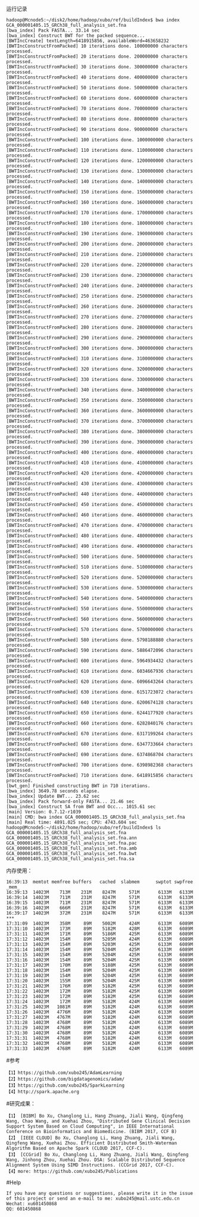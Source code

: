 运行记录
	
	hadoop@Mcnode5:~/disk2/home/hadoop/xubo/ref/buildIndex$ bwa index GCA_000001405.15_GRCh38_full_analysis_set.fna 
	[bwa_index] Pack FASTA... 33.14 sec
	[bwa_index] Construct BWT for the packed sequence...
	[BWTIncCreate] textLength=6418915856, availableWord=463658232
	[BWTIncConstructFromPacked] 10 iterations done. 100000000 characters processed.
	[BWTIncConstructFromPacked] 20 iterations done. 200000000 characters processed.
	[BWTIncConstructFromPacked] 30 iterations done. 300000000 characters processed.
	[BWTIncConstructFromPacked] 40 iterations done. 400000000 characters processed.
	[BWTIncConstructFromPacked] 50 iterations done. 500000000 characters processed.
	[BWTIncConstructFromPacked] 60 iterations done. 600000000 characters processed.
	[BWTIncConstructFromPacked] 70 iterations done. 700000000 characters processed.
	[BWTIncConstructFromPacked] 80 iterations done. 800000000 characters processed.
	[BWTIncConstructFromPacked] 90 iterations done. 900000000 characters processed.
	[BWTIncConstructFromPacked] 100 iterations done. 1000000000 characters processed.
	[BWTIncConstructFromPacked] 110 iterations done. 1100000000 characters processed.
	[BWTIncConstructFromPacked] 120 iterations done. 1200000000 characters processed.
	[BWTIncConstructFromPacked] 130 iterations done. 1300000000 characters processed.
	[BWTIncConstructFromPacked] 140 iterations done. 1400000000 characters processed.
	[BWTIncConstructFromPacked] 150 iterations done. 1500000000 characters processed.
	[BWTIncConstructFromPacked] 160 iterations done. 1600000000 characters processed.
	[BWTIncConstructFromPacked] 170 iterations done. 1700000000 characters processed.
	[BWTIncConstructFromPacked] 180 iterations done. 1800000000 characters processed.
	[BWTIncConstructFromPacked] 190 iterations done. 1900000000 characters processed.
	[BWTIncConstructFromPacked] 200 iterations done. 2000000000 characters processed.
	[BWTIncConstructFromPacked] 210 iterations done. 2100000000 characters processed.
	[BWTIncConstructFromPacked] 220 iterations done. 2200000000 characters processed.
	[BWTIncConstructFromPacked] 230 iterations done. 2300000000 characters processed.
	[BWTIncConstructFromPacked] 240 iterations done. 2400000000 characters processed.
	[BWTIncConstructFromPacked] 250 iterations done. 2500000000 characters processed.
	[BWTIncConstructFromPacked] 260 iterations done. 2600000000 characters processed.
	[BWTIncConstructFromPacked] 270 iterations done. 2700000000 characters processed.
	[BWTIncConstructFromPacked] 280 iterations done. 2800000000 characters processed.
	[BWTIncConstructFromPacked] 290 iterations done. 2900000000 characters processed.
	[BWTIncConstructFromPacked] 300 iterations done. 3000000000 characters processed.
	[BWTIncConstructFromPacked] 310 iterations done. 3100000000 characters processed.
	[BWTIncConstructFromPacked] 320 iterations done. 3200000000 characters processed.
	[BWTIncConstructFromPacked] 330 iterations done. 3300000000 characters processed.
	[BWTIncConstructFromPacked] 340 iterations done. 3400000000 characters processed.
	[BWTIncConstructFromPacked] 350 iterations done. 3500000000 characters processed.
	[BWTIncConstructFromPacked] 360 iterations done. 3600000000 characters processed.
	[BWTIncConstructFromPacked] 370 iterations done. 3700000000 characters processed.
	[BWTIncConstructFromPacked] 380 iterations done. 3800000000 characters processed.
	[BWTIncConstructFromPacked] 390 iterations done. 3900000000 characters processed.
	[BWTIncConstructFromPacked] 400 iterations done. 4000000000 characters processed.
	[BWTIncConstructFromPacked] 410 iterations done. 4100000000 characters processed.
	[BWTIncConstructFromPacked] 420 iterations done. 4200000000 characters processed.
	[BWTIncConstructFromPacked] 430 iterations done. 4300000000 characters processed.
	[BWTIncConstructFromPacked] 440 iterations done. 4400000000 characters processed.
	[BWTIncConstructFromPacked] 450 iterations done. 4500000000 characters processed.
	[BWTIncConstructFromPacked] 460 iterations done. 4600000000 characters processed.
	[BWTIncConstructFromPacked] 470 iterations done. 4700000000 characters processed.
	[BWTIncConstructFromPacked] 480 iterations done. 4800000000 characters processed.
	[BWTIncConstructFromPacked] 490 iterations done. 4900000000 characters processed.
	[BWTIncConstructFromPacked] 500 iterations done. 5000000000 characters processed.
	[BWTIncConstructFromPacked] 510 iterations done. 5100000000 characters processed.
	[BWTIncConstructFromPacked] 520 iterations done. 5200000000 characters processed.
	[BWTIncConstructFromPacked] 530 iterations done. 5300000000 characters processed.
	[BWTIncConstructFromPacked] 540 iterations done. 5400000000 characters processed.
	[BWTIncConstructFromPacked] 550 iterations done. 5500000000 characters processed.
	[BWTIncConstructFromPacked] 560 iterations done. 5600000000 characters processed.
	[BWTIncConstructFromPacked] 570 iterations done. 5700000000 characters processed.
	[BWTIncConstructFromPacked] 580 iterations done. 5798188880 characters processed.
	[BWTIncConstructFromPacked] 590 iterations done. 5886472096 characters processed.
	[BWTIncConstructFromPacked] 600 iterations done. 5964934432 characters processed.
	[BWTIncConstructFromPacked] 610 iterations done. 6034667936 characters processed.
	[BWTIncConstructFromPacked] 620 iterations done. 6096643264 characters processed.
	[BWTIncConstructFromPacked] 630 iterations done. 6151723072 characters processed.
	[BWTIncConstructFromPacked] 640 iterations done. 6200674128 characters processed.
	[BWTIncConstructFromPacked] 650 iterations done. 6244177920 characters processed.
	[BWTIncConstructFromPacked] 660 iterations done. 6282840176 characters processed.
	[BWTIncConstructFromPacked] 670 iterations done. 6317199264 characters processed.
	[BWTIncConstructFromPacked] 680 iterations done. 6347733664 characters processed.
	[BWTIncConstructFromPacked] 690 iterations done. 6374868704 characters processed.
	[BWTIncConstructFromPacked] 700 iterations done. 6398982368 characters processed.
	[BWTIncConstructFromPacked] 710 iterations done. 6418915856 characters processed.
	[bwt_gen] Finished constructing BWT in 710 iterations.
	[bwa_index] 3649.78 seconds elapse.
	[bwa_index] Update BWT... 23.62 sec
	[bwa_index] Pack forward-only FASTA... 21.46 sec
	[bwa_index] Construct SA from BWT and Occ... 1015.61 sec
	[main] Version: 0.7.12-r1039
	[main] CMD: bwa index GCA_000001405.15_GRCh38_full_analysis_set.fna
	[main] Real time: 4891.025 sec; CPU: 4743.604 sec
	hadoop@Mcnode5:~/disk2/home/hadoop/xubo/ref/buildIndex$ ls
	GCA_000001405.15_GRCh38_full_analysis_set.fna      GCA_000001405.15_GRCh38_full_analysis_set.fna.ann  GCA_000001405.15_GRCh38_full_analysis_set.fna.pac
	GCA_000001405.15_GRCh38_full_analysis_set.fna.amb  GCA_000001405.15_GRCh38_full_analysis_set.fna.bwt  GCA_000001405.15_GRCh38_full_analysis_set.fna.sa


内存使用：

	16:39:13  memtot memfree buffers   cached  slabmem      swptot swpfree  _mem_
	16:39:13  14023M    713M    231M    8247M     571M       6133M   6133M
	16:39:14  14023M    711M    231M    8247M     571M       6133M   6133M
	16:39:15  14023M    711M    231M    8247M     571M       6133M   6133M
	16:39:16  14023M    666M    231M    8247M     571M       6133M   6133M
	16:39:17  14023M    372M    231M    8247M     571M       6133M   6133M
	***
	17:31:09  14023M    358M     89M    5002M     424M       6133M   6089M
	17:31:10  14023M    173M     89M    5182M     428M       6133M   6089M
	17:31:11  14023M    171M     89M    5186M     425M       6133M   6089M
	17:31:12  14023M    154M     89M    5205M     424M       6133M   6089M
	17:31:13  14023M    154M     89M    5203M     425M       6133M   6089M
	17:31:14  14023M    154M     89M    5204M     425M       6133M   6089M
	17:31:15  14023M    154M     89M    5204M     425M       6133M   6089M
	17:31:16  14023M    154M     89M    5204M     425M       6133M   6089M
	17:31:17  14023M    170M     89M    5188M     425M       6133M   6089M
	17:31:18  14023M    154M     89M    5204M     425M       6133M   6089M
	17:31:19  14023M    154M     89M    5204M     425M       6133M   6089M
	17:31:20  14023M    155M     89M    5204M     425M       6133M   6089M
	17:31:21  14023M    176M     89M    5182M     425M       6133M   6089M
	17:31:22  14023M    172M     89M    5182M     425M       6133M   6089M
	17:31:23  14023M    172M     89M    5182M     425M       6133M   6089M
	17:31:24  14023M    172M     89M    5182M     424M       6133M   6089M
	17:31:25  14023M   1081M     89M    5182M     424M       6133M   6089M
	17:31:26  14023M   4776M     89M    5182M     424M       6133M   6089M
	17:31:27  14023M   4767M     89M    5182M     424M       6133M   6089M
	17:31:28  14023M   4768M     89M    5182M     424M       6133M   6089M
	17:31:29  14023M   4768M     89M    5182M     424M       6133M   6089M
	17:31:30  14023M   4768M     89M    5182M     424M       6133M   6089M
	17:31:31  14023M   4768M     89M    5182M     424M       6133M   6089M
	17:31:32  14023M   4768M     89M    5182M     424M       6133M   6089M
	17:31:33  14023M   4768M     89M    5182M     424M       6133M   6089M
	
	
#参考

	【1】https://github.com/xubo245/AdamLearning
	【2】https://github.com/bigdatagenomics/adam/ 
	【3】https://github.com/xubo245/SparkLearning
	【4】http://spark.apache.org
		
#研究成果：

	【1】 [BIBM] Bo Xu, Changlong Li, Hang Zhuang, Jiali Wang, Qingfeng Wang, Chao Wang, and Xuehai Zhou, "Distributed Gene Clinical Decision Support System Based on Cloud Computing", in IEEE International Conference on Bioinformatics and Biomedicine. (BIBM 2017, CCF B)
	【2】 [IEEE CLOUD] Bo Xu, Changlong Li, Hang Zhuang, Jiali Wang, Qingfeng Wang, Xuehai Zhou. Efficient Distributed Smith-Waterman Algorithm Based on Apache Spark (CLOUD 2017, CCF-C).
	【3】 [CCGrid] Bo Xu, Changlong Li, Hang Zhuang, Jiali Wang, Qingfeng Wang, Jinhong Zhou, Xuehai Zhou. DSA: Scalable Distributed Sequence Alignment System Using SIMD Instructions. (CCGrid 2017, CCF-C).
	【4】more: https://github.com/xubo245/Publications
	
#Help

	If you have any questions or suggestions, please write it in the issue of this project or send an e-mail to me: xubo245@mail.ustc.edu.cn
	Wechat: xu601450868
	QQ: 601450868
	